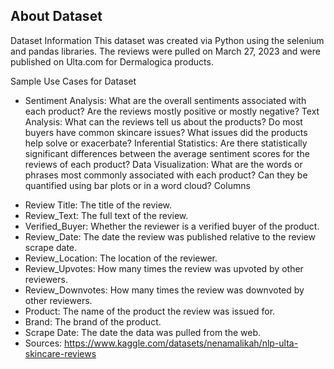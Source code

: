 About Dataset
---
Dataset Information
This dataset was created via Python using the selenium and pandas libraries. The reviews were pulled on March 27, 2023 and were published on Ulta.com for Dermalogica products.

Sample Use Cases for Dataset

- Sentiment Analysis: What are the overall sentiments associated with each product? Are the reviews mostly positive or mostly negative?
Text Analysis: What can the reviews tell us about the products? Do most buyers have common skincare issues? What issues did the products help solve or exacerbate?
Inferential Statistics: Are there statistically significant differences between the average sentiment scores for the reviews of each product?
Data Visualization: What are the words or phrases most commonly associated with each product? Can they be quantified using bar plots or in a word cloud?
Columns

* Review Title: The title of the review.
* Review_Text: The full text of the review.
* Verified_Buyer: Whether the reviewer is a verified buyer of the product.
* Review_Date: The date the review was published relative to the review scrape date.
* Review_Location: The location of the reviewer.
* Review_Upvotes: How many times the review was upvoted by other reviewers.
* Review_Downvotes: How many times the review was downvoted by other reviewers.
* Product: The name of the product the review was issued for.
* Brand: The brand of the product.
* Scrape Date: The date the data was pulled from the web.
* Sources: https://www.kaggle.com/datasets/nenamalikah/nlp-ulta-skincare-reviews
